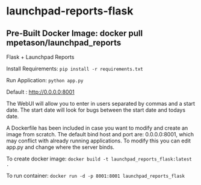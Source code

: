 # launchpad-reports-flask

## Pre-Built Docker Image: docker pull mpetason/launchpad_reports

Flask + Launchpad Reports

Install Requirements: `pip install -r requirements.txt`

Run Application: `python app.py`

Default : http://0.0.0.0:8001

The WebUI will allow you to enter in users separated by commas and a start date. The start date will look for bugs between the start date and todays date. 

A Dockerfile has been included in case you want to modify and create an image from scratch. The default bind host and port are: 0.0.0.0:8001, which may conflict with already running applications. To modify this you can edit app.py and change where the server binds. 

To create docker image: `docker build -t launchpad_reports_flask:latest .`

To run container: `docker run -d -p 8001:8001 launchpad_reports_flask`
